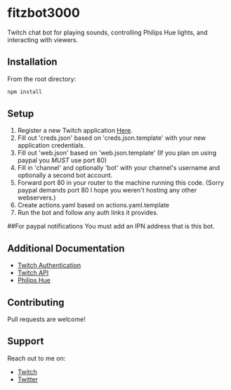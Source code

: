# fitzbot3000
Twitch chat bot for playing sounds, controlling Philips Hue lights, and interacting with viewers.

## Installation

From the root directory:
```bash
npm install
```

## Setup
1. Register a new Twitch application [Here](https://dev.twitch.tv/console/apps/create).
2. Fill out 'creds.json' based on 'creds.json.template' with your new application credentials.
3. Fill out 'web.json' based on 'web.json.template' (If you plan on using paypal you *MUST* use port 80)
3. Fill in 'channel' and optionally 'bot' with your channel's username and optionally a second bot account.
4. Forward port 80 in your router to the machine running this code. (Sorry paypal demands port 80 I hope you weren't hosting any other webservers.)
5. Create actions.yaml based on actions.yaml.template
6. Run the bot and follow any auth links it provides.


##For paypal notifications
You must add an IPN address that is this bot.

## Additional Documentation
* [Twitch Authentication](https://dev.twitch.tv/docs/authentication)
* [Twitch API](https://dev.twitch.tv/docs/api/)
* [Philips Hue](https://developers.meethue.com/develop/get-started-2/)



## Contributing 
Pull requests are welcome!

## Support
Reach out to me on:
* [Twitch](https://www.twitch.tv/fitzbro)
* [Twitter](https://twitter.com/Mr_Fitzpatric)